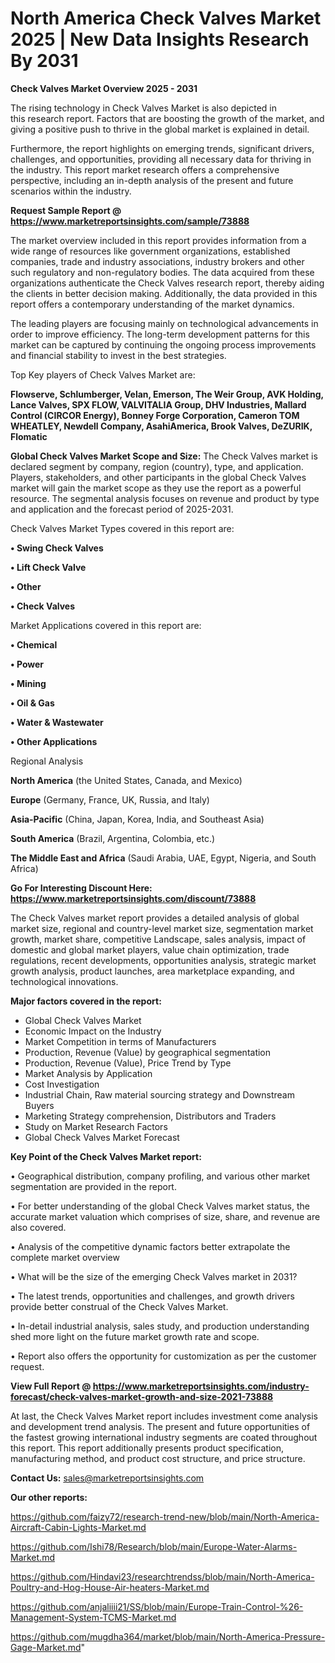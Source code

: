 # North America Check Valves Market 2025 | New Data Insights Research By 2031

<Strong> Check Valves Market Overview 2025 - 2031</strong>

The rising technology in Check Valves Market is also depicted in this research report. Factors that are boosting the growth of the market, and giving a positive push to thrive in the global market is explained in detail.

Furthermore, the report highlights on emerging trends, significant drivers, challenges, and opportunities, providing all necessary data for thriving in the industry. This report market research offers a comprehensive perspective, including an in-depth analysis of the present and future scenarios within the industry.

<strong>Request Sample Report @ <a href=https://www.marketreportsinsights.com/sample/73888>https://www.marketreportsinsights.com/sample/73888</a></strong>

The market overview included in this report provides information from a wide range of resources like government organizations, established companies, trade and industry associations, industry brokers and other such regulatory and non-regulatory bodies. The data acquired from these organizations authenticate the Check Valves research report, thereby aiding the clients in better decision making. Additionally, the data provided in this report offers a contemporary understanding of the market dynamics.

The leading players are focusing mainly on technological advancements in order to improve efficiency. The long-term development patterns for this market can be captured by continuing the ongoing process improvements and financial stability to invest in the best strategies.

Top Key players of Check Valves Market are:

<strong>Flowserve, Schlumberger, Velan, Emerson, The Weir Group, AVK Holding, Lance Valves, SPX FLOW, VALVITALIA Group, DHV Industries, Mallard Control (CIRCOR Energy), Bonney Forge Corporation, Cameron TOM WHEATLEY, Newdell Company, AsahiAmerica, Brook Valves, DeZURIK, Flomatic</strong>

<strong><b>Global Check Valves Market Scope and Size:</b></strong>
The Check Valves market is declared segment by company, region (country), type, and application. Players, stakeholders, and other participants in the global Check Valves market will gain the market scope as they use the report as a powerful resource. The segmental analysis focuses on revenue and product by type and application and the forecast period of 2025-2031.

Check Valves Market Types covered in this report are:

<strong>• Swing Check Valves

• Lift Check Valve

• Other

• Check Valves</strong>

Market Applications covered in this report are:

<strong>• Chemical

• Power

• Mining

• Oil & Gas

• Water & Wastewater

• Other Applications</strong> 

Regional Analysis

<strong>North America</strong> (the United States, Canada, and Mexico)

<strong>Europe</strong> (Germany, France, UK, Russia, and Italy)

<strong>Asia-Pacific</strong> (China, Japan, Korea, India, and Southeast Asia)

<strong>South America</strong> (Brazil, Argentina, Colombia, etc.)

<strong>The Middle East and Africa</strong> (Saudi Arabia, UAE, Egypt, Nigeria, and South Africa)

<strong>Go For Interesting Discount Here: <a href=https://www.marketreportsinsights.com/discount/73888>https://www.marketreportsinsights.com/discount/73888</a></strong>

The Check Valves market report provides a detailed analysis of global market size, regional and country-level market size, segmentation market growth, market share, competitive Landscape, sales analysis, impact of domestic and global market players, value chain optimization, trade regulations, recent developments, opportunities analysis, strategic market growth analysis, product launches, area marketplace expanding, and technological innovations.

<strong><b>Major factors covered in the report:</b></strong>
<ul>
  <li>Global Check Valves Market </li>
  <li>Economic Impact on the Industry</li>
  <li>Market Competition in terms of Manufacturers</li>
  <li>Production, Revenue (Value) by geographical segmentation</li>
  <li>Production, Revenue (Value), Price Trend by Type</li>
  <li>Market Analysis by Application</li>
  <li>Cost Investigation</li>
  <li>Industrial Chain, Raw material sourcing strategy and Downstream Buyers</li>
  <li>Marketing Strategy comprehension, Distributors and Traders</li>
  <li>Study on Market Research Factors</li>
  <li>Global Check Valves Market Forecast</li>
</ul>

<strong><b>Key Point of the Check Valves Market report:</b></strong>

• Geographical distribution, company profiling, and various other market segmentation are provided in the report.

• For better understanding of the global Check Valves market status, the accurate market valuation which comprises of size, share, and revenue are also covered.

• Analysis of the competitive dynamic factors better extrapolate the complete market overview

• What will be the size of the emerging Check Valves market in 2031?

• The latest trends, opportunities and challenges, and growth drivers provide better construal of the Check Valves Market.

• In-detail industrial analysis, sales study, and production understanding shed more light on the future market growth rate and scope.

• Report also offers the opportunity for customization as per the customer request.

<strong><b>View Full Report @ <a href=https://www.marketreportsinsights.com/industry-forecast/check-valves-market-growth-and-size-2021-73888>https://www.marketreportsinsights.com/industry-forecast/check-valves-market-growth-and-size-2021-73888</a></b></strong>


At last, the Check Valves Market report includes investment come analysis and development trend analysis. The present and future opportunities of the fastest growing international industry segments are coated throughout this report. This report additionally presents product specification, manufacturing method, and product cost structure, and price structure.

<strong>Contact Us:</strong>
sales@marketreportsinsights.com

<strong>Our other reports:</strong>

<a href=https://github.com/faizy72/research-trend-new/blob/main/North-America-Aircraft-Cabin-Lights-Market.md>https://github.com/faizy72/research-trend-new/blob/main/North-America-Aircraft-Cabin-Lights-Market.md</a>

<a href=https://github.com/Ishi78/Research/blob/main/Europe-Water-Alarms-Market.md>https://github.com/Ishi78/Research/blob/main/Europe-Water-Alarms-Market.md</a>

<a href=https://github.com/Hindavi23/researchtrendss/blob/main/North-America-Poultry-and-Hog-House-Air-heaters-Market.md>https://github.com/Hindavi23/researchtrendss/blob/main/North-America-Poultry-and-Hog-House-Air-heaters-Market.md</a>

<a href=https://github.com/anjaliiii21/SS/blob/main/Europe-Train-Control-%26-Management-System-TCMS-Market.md>https://github.com/anjaliiii21/SS/blob/main/Europe-Train-Control-%26-Management-System-TCMS-Market.md</a>

<a href=https://github.com/mugdha364/market/blob/main/North-America-Pressure-Gage-Market.md>https://github.com/mugdha364/market/blob/main/North-America-Pressure-Gage-Market.md</a>"
